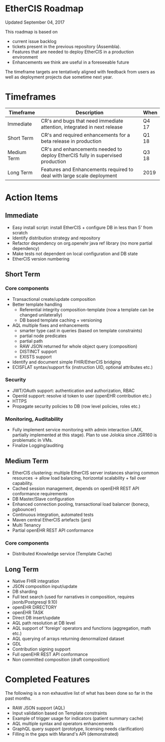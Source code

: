 # EtherCIS Roadmap #

Updated September 04, 2017

This roadmap is based on

- current issue backlog 
- tickets present in the previous repository (Assembla).
- Features that are needed to deploy EtherCIS in a production environment
- Enhancements we think are useful in a foreseeable future 

The timeframe targets are tentatively aligned with feedback from users as well as deployment projects due sometime next year.
 
# Timeframes #

|Timeframe | Description|When|
|----------|------------|----|
|Immediate |CR's and bugs that need immediate attention, integrated in next release|Q4 17
|Short Term|CR's and required enhancements for a beta release in production|Q1 18
|Medium Term| CR's and enhancements needed to deploy EtherCIS fully in supervised production| Q3 18 |
|Long Term| Features and Enhancements required to deal with large scale deployment|2019

# Action Items

## Immediate ##

- Easy install script: install EtherCIS + configure DB in less than 5' from scratch
- Identify distribution strategy and repository
- Refactor dependency on org.openehr java ref library (no more partial dependency)
- Make tests not dependent on local configuration and DB state
- EtherCIS version numbering

## Short Term ##

### Core components
- Transactional create/update composition
- Better template handling
	- Referential integrity composition-template (now a template can be changed unilaterally)
	- DB based template caching + versioning
- AQL multiple fixes and enhancements
	- smarter type cast in queries (based on template constraints)
	- partial node predicates 
	- partial path
	- RAW JSON returned for whole object query (composition)
	- DISTINCT support
	- EXISTS support
- Identify and document simple FHIR/EtherCIS bridging
- ECISFLAT syntax/support fix (instruction UID, optional attributes etc.)

### Security
- JWT/OAuth support: authentication and authorization, RBAC
- OpenId support: resolve id token to user (openEHR contribution etc.)
- HTTPS
- Propagate security policies to DB (row level policies, roles etc.)

### Monitoring, Auditability
- Fully implement service monitoring with admin interaction (JMX, partially implemented at this stage). Plan to use Jolokia since JSR160 is problematic in VMs.
- Finalize Logging/auditing 

## Medium Term ##
- EtherCIS clustering: multiple EtherCIS server instances sharing common resources -> allow load balancing, horizontal scalability + fail over capability.
- Cached session management, depends on openEHR REST API conformance requirements
- DB Master/Slave configuration
- Enhanced connection pooling, transactional load balancer (bonecp, pgbouncer)
- Continuous integration, automated tests
- Maven central EtherCIS artefacts (jars)
- Multi Tenancy
- Partial openEHR REST API conformance

### Core components
- Distributed Knowledge service (Template Cache)

## Long Term

- Native FHIR integration
- JSON composition input/update
- DB sharding
- Full text search (used for narratives in composition, requires jsonb/Postgresql 9.10)
- openEHR DIRECTORY
- openEHR TASK
- Direct DB insert/update
- AQL path resolution at DB level
- AQL support of 'foreign' operators and functions (aggregation, math etc.)
- AQL querying of arrays returning denormalized dataset
- GDL
- Contribution signing support
- Full openEHR REST API conformance
- Non committed composition (draft composition)

# Completed Features

The following is a non exhaustive list of what has been done so far in the past months.

- RAW JSON support (AQL)
- Input validation based on Template constraints
- Example of trigger usage for indicators (patient summary cache)
- AQL multiple syntax and operators enhancements
- GraphQL query support (prototype, licensing needs clarification)
- Filling in the gaps with Marand's API (demonstrated)
